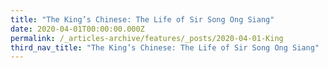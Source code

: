 ```yaml
---
title: "The King’s Chinese: The Life of Sir Song Ong Siang"
date: 2020-04-01T00:00:00.000Z
permalink: /_articles-archive/features/_posts/2020-04-01-King
third_nav_title: "The King’s Chinese: The Life of Sir Song Ong Siang"
---
```


<style>
table { 
	background-color: #e1deea;
	}
.infobox { 
  padding: 20px;
  margin: 20px;
  background: #e1deea
}
</style>